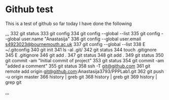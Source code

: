 # Github test

This is a test of github so far today I have done the following

,,,
332  git status
  333  git config
  334  git config --global --list
  335  git config --global user.name "Anastasija"
  336  git config --global user.email s4923023@bournemouth.ac.uk
  337  git config --global --list
  338  E ~/.gitconfig
  340  git init
  341  ls -al .git/
  342  git status
  344  touch .gitignore
  345  E .gitignore
  346  git add .
  347  git status
  348  git add .
  349  git status
  350  git commit -am "Initial commit of project"
  353  git status
  354  git commit -am "added a comment"
  355  git status
  358  ssh -T git@github.com
  361  git remote add origin git@github.com:Anastasija3793/PPPLab1.git
  362  git push -u origin master
  366  history | greb git
  368  history | greb git
  369  history | grep git

,,,